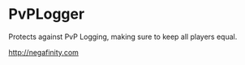 # PvPLogger
Protects against PvP Logging, making sure to keep all players equal.

http://negafinity.com
